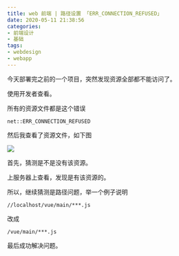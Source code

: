 ```yaml
---
title: web 前端 | 路径设置 「ERR_CONNECTION_REFUSED」
date: 2020-05-11 21:38:56
categories:
- 前端设计
- 基础
tags:
- webdesign
- webapp
---
```

今天部署完之前的一个项目，突然发现资源全部都不能访问了。

使用开发者查看。

所有的资源文件都是这个错误

	net::ERR_CONNECTION_REFUSED

<!-- more -->

然后我查看了资源文件，如下图

![](/images/web/0_0.png)

首先，猜测是不是没有该资源。

上服务器上查看，发现是有该资源的。

所以，继续猜测是路径问题，举一个例子说明

	//localhost/vue/main/***.js

改成

	/vue/main/***.js

最后成功解决问题。